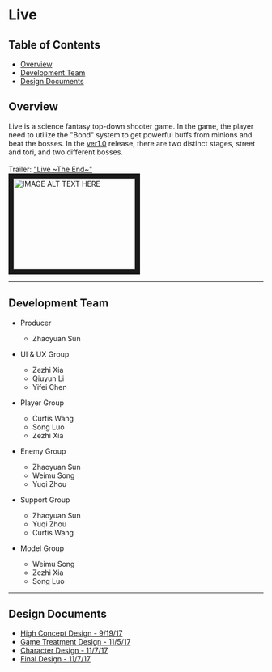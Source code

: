 # Live

## Table of Contents
* [Overview](https://github.com/sunzhaoyuan/Live#overview)
* [Development Team](https://github.com/sunzhaoyuan/Live#development-team)
* [Design Documents](https://github.com/sunzhaoyuan/Live#design-documents)

## Overview
Live is a science fantasy top-down shooter game. In the game, the player need to utilize the "Bond" system to get powerful buffs from minions and beat the bosses. In the [ver1.0](https://github.com/sunzhaoyuan/Live/releases/tag/v1.0) release, there are two distinct stages, street and tori, and two different bosses. </br></br>
Trailer: ["Live ~The End~"](https://youtu.be/IrDU-jit7NI)</br>
<a href="https://youtu.be/IrDU-jit7NI
" target="_blank"><img src="https://i.ytimg.com/vi/IrDU-jit7NI/2.jpg?time=1528242542321" 
alt="IMAGE ALT TEXT HERE" width="240" height="180" border="10" /></a>

---
## Development Team
* Producer
    - Zhaoyuan Sun

* UI & UX Group
    - Zezhi Xia
    - Qiuyun Li
    - Yifei Chen

* Player Group
    - Curtis Wang
    - Song Luo
    - Zezhi Xia

* Enemy Group
    - Zhaoyuan Sun
    - Weimu Song
    - Yuqi Zhou

* Support Group
    - Zhaoyuan Sun
    - Yuqi Zhou
    - Curtis Wang

* Model Group
    - Weimu Song
    - Zezhi Xia
    - Song Luo

---
## Design Documents
* [High Concept Design - 9/19/17](https://docs.google.com/document/d/1wpCacdMKBbEnP7Ra4wrHOTLAepqJmuKE0NaDb579ZYA/edit?usp=sharing)
* [Game Treatment Design - 11/5/17](https://docs.google.com/document/d/1PL06Ba9SCAM4YcWFtEPHgGMdMnZQ6wuJPBbWjuayb7g/edit?usp=sharing)
* [Character Design - 11/7/17](https://docs.google.com/document/d/1rhAnjwBi9XFK3qNYZqG6ZR5dG5z6DB8nasxMySo00-E/edit?usp=sharing)
* [Final Design - 11/7/17](https://docs.google.com/document/d/1yfWS-Z8lqHRV7tB4DJ-dMIYFNMJmhzzkXY5vvijHF94/edit?usp=sharing)
